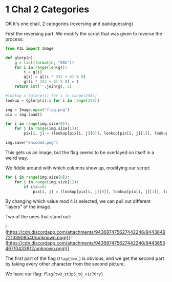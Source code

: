 # 1 Chal 2 Categories

OK it's one chall, 2 categories (reversing and pain/guessing)

First the reversing part. We modify the script that was given to reverse the process:

```python
from PIL import Image

def glorp(n):
    g = list(format(n, "08b"))
    for i in range(len(g)):
        t = g[i]
        g[i] = g[(i * 332 + 6) % 8]
        g[(i * 332 + 6) % 8] = t
    return int(''.join(g), 2)

#lookup = [glorp(i) for i in range(256)]
lookup = {glorp(i):i for i in range(256)}

img = Image.open("flag.png")
pix = img.load()

for i in range(img.size[0]):
    for j in range(img.size[1]):
        pix[i, j] = (lookup[pix[i, j][0]], lookup[pix[i, j][1]], lookup[pix[i, j][2]])

img.save("encoded.png")
```
This gets us an image, but the flag seems to be overlayed on itself in a weird way.

We fiddle around with which columns show up, modifying our script:

```python
for i in range(img.size[0]):
    for j in range(img.size[1]):
        if i%4==0:
            pix[i, j] = (lookup[pix[i, j][0]], lookup[pix[i, j][1]], lookup[pix[i, j][2]])
```

By changing which value mod 4 is selected, we can pull out different "layers" of the image.

Two of the ones that stand out:

!(https://cdn.discordapp.com/attachments/943687475627442246/944384972133908540/unknown.png)[]
!(https://cdn.discordapp.com/attachments/943687475627442246/944385346710433812/unknown.png)[]

The first part of the flag (`flag{two_`) is obvious, and we get the second part by taking every other character from the second picture.

We have our flag: `flag{tw0_st3p5_t0_v1c70ry}`
